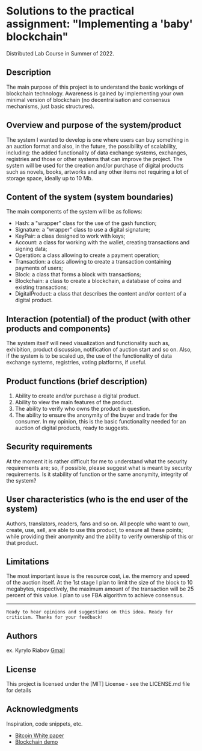 # Solutions to the practical assignment: "Implementing a 'baby' blockchain"

Distributed Lab Course in Summer of 2022.

## Description

The main purpose of this project is to understand the basic workings of blockchain technology. 
Awareness is gained by implementing your own minimal version of blockchain 
(no decentralisation and consensus mechanisms, just basic structures).


## Overview and purpose of the system/product

The system I wanted to develop is one where users can buy something in an auction format and also, in the future, the possibility of scalability, including: the added functionality of data exchange systems, exchanges, registries and those or other systems that can improve the project.
The system will be used for the creation and/or purchase of digital products such as novels, books, artworks and any other items not requiring a lot of storage space, ideally up to 10 Mb.

## Content of the system (system boundaries)

The main components of the system will be as follows:
* Hash: a "wrapper" class for the use of the gash function;
* Signature: a "wrapper" class to use a digital signature;
* KeyPair: a class designed to work with keys;
* Account: a class for working with the wallet, creating transactions and signing data;
* Operation: a class allowing to create a payment operation;
* Transaction: a class allowing to create a transaction containing payments of users;
* Block: a class that forms a block with transactions;
* Blockchain: a class to create a blockchain, a database of coins and existing transactions;
* DigitalProduct: a class that describes the content and/or content of a digital product.



## Interaction (potential) of the product (with other products and components)

The system itself will need visualization and functionality such as, exhibition, product discussion, notification of auction start and so on.
Also, if the system is to be scaled up, the use of the functionality of data exchange systems, registries, voting platforms, if useful.


## Product functions (brief description)

1. Ability to create and/or purchase a digital product.
 2. Ability to view the main features of the product.
 3. The ability to verify who owns the product in question.
 4. The ability to ensure the anonymity of the buyer and trade for the consumer.
In my opinion, this is the basic functionality needed for an auction of digital products, ready to suggests.

## Security requirements

At the moment it is rather difficult for me to understand what the security requirements are; so, if possible, please suggest what is meant by security requirements.
Is it stability of function or the same anonymity, integrity of the system?

## User characteristics (who is the end user of the system)

Authors, translators, readers, fans and so on. All people who want to own, create, use, sell, are able to use this product, to ensure all these points; while providing their anonymity and the ability to verify ownership of this or that product.

## Limitations

The most important issue is the resource cost, i.e. the memory and speed of the auction itself.
At the 1st stage I plan to limit the size of the block to 10 megabytes, respectively, the maximum amount of the transaction will be 25 percent of this value.
I plan to use FBA algorithm to achieve consensus.

---

`Ready to hear opinions and suggestions on this idea.
Ready for criticism.
Thanks for your feedback!`

## Authors

ex. Kyrylo Riabov [Gmail](kyryl.ryabov@gmail.com)

## License

This project is licensed under the [MIT] License - see the LICENSE.md file for details

## Acknowledgments

Inspiration, code snippets, etc.

* [Bitcoin White paper](https://bitcoin.org/bitcoin.pdf)
* [Blockchain demo](https://andersbrownworth.com/blockchain/hash)


